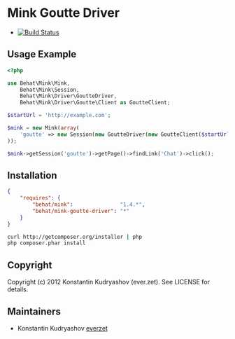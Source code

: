 Mink Goutte Driver
==================

- [![Build Status](https://secure.travis-ci.org/Behat/MinkGoutteDriver.png?branch=master)](http://travis-ci.org/Behat/MinkGoutteDriver)

Usage Example
-------------

``` php
<?php

use Behat\Mink\Mink,
    Behat\Mink\Session,
    Behat\Mink\Driver\GoutteDriver,
    Behat\Mink\Driver\Goutte\Client as GoutteClient;

$startUrl = 'http://example.com';

$mink = new Mink(array(
    'goutte' => new Session(new GoutteDriver(new GoutteClient($startUrl))),
));

$mink->getSession('goutte')->getPage()->findLink('Chat')->click();
```

Installation
------------

``` json
{
    "requires": {
        "behat/mink":               "1.4.*",
        "behat/mink-goutte-driver": "*"
    }
}
```

``` bash
curl http://getcomposer.org/installer | php
php composer.phar install
```

Copyright
---------

Copyright (c) 2012 Konstantin Kudryashov (ever.zet). See LICENSE for details.

Maintainers
-----------

* Konstantin Kudryashov [everzet](http://github.com/everzet)
